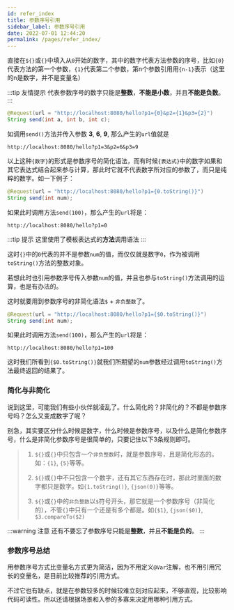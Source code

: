 ```yaml
---
id: refer_index
title: 参数序号引用
sidebar_label: 参数序号引用
date: 2022-07-01 12:44:20
permalink: /pages/refer_index/
---
```


直接在`${}`或`{}`中填入从`0`开始的数字，其中的数字代表方法参数的序号，比如`{0}`代表方法的第一个参数，`{1}`代表第二个参数，第n个参数引用用`{n-1}`表示（这里的n是数字，并不是变量名）

:::tip 友情提示
代表参数序号的数字只能是<b>整数</b>，<b>不能是小数</b>，并且<b>不能是负数</b>。
:::

```java
@Request(url = "http://localhost:8080/hello?p1={0}&p2={1}&p3={2}")
String send(int a, int b, int c);
```

如调用`send()`方法并传入参数 <b>3</b>, <b>6</b>, <b>9</b>, 那么产生的`url`值就是

    http://localhost:8080/hello?p1=3&p2=6&p3=9

以上这种`{数字}`的形式是参数序号的简化语法，而有时候`{表达式}`中的数字如果和其它表达式结合起来参与计算，那此时它就不代表数字所对应的参数了，而只是纯粹的数字。如一下例子：

```java
@Request(url = "http://localhost:8080/hello?p1={0.toString()}")
String send(int num);
```

如果此时调用方法`send(100)`，那么产生的`url`将是：

    http://localhost:8080/hello?p1=0


:::tip 提示
 这里使用了模板表达式的<b>方法</b>调用语法
:::

这时`{}`中的`0`代表的并不是参数`num`的值，而仅仅就是数字`0`，作为被调用`toString()`方法的整数对象。

若想此时也引用参数序号传入参数`num`的值，并且也参与`toString()`方法调用的运算，也是有办法的。

这时就要用到参数序号的非简化语法`$` + `非负整数`了。

```java
@Request(url = "http://localhost:8080/hello?p1={$0.toString()}")
String send(int num);
```
如果此时调用方法`send(100)`，那么产生的`url`将是：

    http://localhost:8080/hello?p1=100

这时我们所看到`{$0.toString()}`就我们所期望的`num`参数经过调用`toString()`方法最终返回的结果了。

### 简化与非简化

说到这里，可能我们有些小伙伴就凌乱了。什么简化的？非简化的？不都是参数序号吗？怎么又变成数字了呢？

别急，其实要区分什么时候是数字，什么时候是参数序号，以及什么是简化参数序号，什么是非简化参数序号是很简单的，只要记住以下3条规则即可。

> 1. `${}`或`{}`中只包含一个`非负整数`时，就是参数序号，且是简化形态的。如：`{1}`, `{5}`等等。
> 
> 2. `${}`或`{}`中不只包含一个数字，还有其它东西存在时，那此时里面的数字都只是数字。如`{1.toString()}`, `{json(0)}`等等。
> 
> 3. `${}`或`{}`中的`非负整数`以`$`符号开头，那它就是一个参数序号（非简化的），不管`{}`中只有一个还是有多个都是。如`{$1}`, `{json($0)}`, `$3.compareTo($2)`

:::warning 注意
还有不要忘了参数序号只能是<b>整数</b>，并且<b>不能是负的</b>。
:::


### 参数序号总结

用参数序号方式比变量名方式更为简洁，因为不用定义`@Var`注解，也不用引用冗长的变量名，是目前比较推荐的引用方式。

不过它也有缺点，就是在参数较多的时候较难立刻对应起来，不够直观，比较影响代码可读性。所以还请根据场景和入参的多寡来决定用哪种引用方式。
